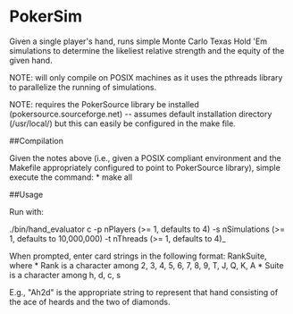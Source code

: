PokerSim
===============================
<p>
Given a single player's hand, runs simple Monte Carlo Texas Hold 'Em simulations to determine the likeliest relative strength and the equity of the given hand. </p>
<p>
NOTE: will only compile on POSIX machines as it uses the pthreads library to parallelize the running of simulations. </p>
<p>
NOTE: requires the PokerSource library be installed (pokersource.sourceforge.net) -- assumes default installation directory (/usr/local/) but this can easily be configured in the make file. </p>

##Compilation
<p>Given the notes above (i.e., given a POSIX compliant environment and the Makefile appropriately configured to point to PokerSource library), simple execute the command: 
* make all
</p>
##Usage
<p>Run with:
<p>./bin/hand_evaluator c -p nPlayers (>= 1, defaults to 4) -s nSimulations (>= 1, defaults to 10,000,000) -t nThreads (>= 1, defaults to 4)_</p>
When prompted, enter card strings in the following format: RankSuite, where
* Rank is a character among 2, 3, 4, 5, 6, 7, 8, 9, T, J, Q, K, A
* Suite is a character among h, d, c, s
<p>E.g., "Ah2d" is the appropriate string to represent that hand consisting of the ace of heards and the two of diamonds.</p>
</p>
